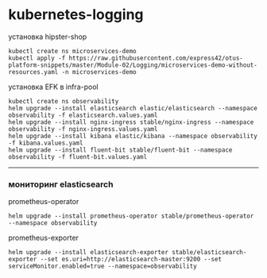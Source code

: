 # kubernetes-logging

установка hipster-shop

```
kubectl create ns microservices-demo
kubectl apply -f https://raw.githubusercontent.com/express42/otus-platform-snippets/master/Module-02/Logging/microservices-demo-without-resources.yaml -n microservices-demo
```

установка EFK в infra-pool

```
kubectl create ns observability
helm upgrade --install elasticsearch elastic/elasticsearch --namespace observability -f elasticsearch.values.yaml
helm upgrade --install nginx-ingress stable/nginx-ingress --namespace observability -f nginx-ingress.values.yaml
helm upgrade --install kibana elastic/kibana --namespace observability -f kibana.values.yaml
helm upgrade --install fluent-bit stable/fluent-bit --namespace observability -f fluent-bit.values.yaml
```

---

### мониторинг elasticsearch

prometheus-operator

```
helm upgrade --install prometheus-operator stable/prometheus-operator --namespace observability
```

prometheus-exporter
```
helm upgrade --install elasticsearch-exporter stable/elasticsearch-exporter --set es.uri=http://elasticsearch-master:9200 --set serviceMonitor.enabled=true --namespace=observability
```
